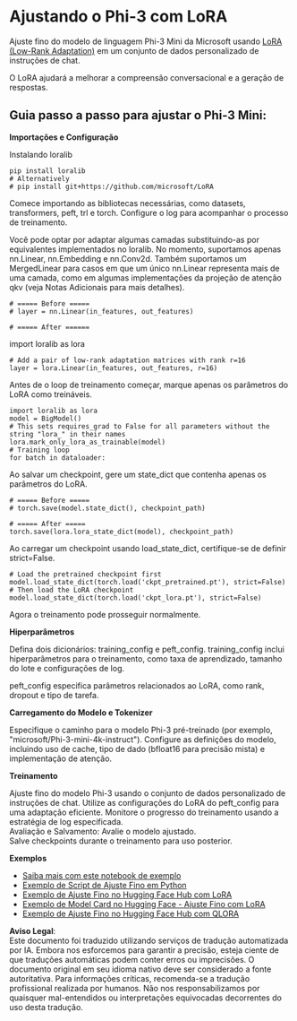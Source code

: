 # **Ajustando o Phi-3 com LoRA**

Ajuste fino do modelo de linguagem Phi-3 Mini da Microsoft usando [LoRA (Low-Rank Adaptation)](https://github.com/microsoft/LoRA?WT.mc_id=aiml-138114-kinfeylo) em um conjunto de dados personalizado de instruções de chat.

O LoRA ajudará a melhorar a compreensão conversacional e a geração de respostas.

## Guia passo a passo para ajustar o Phi-3 Mini:

**Importações e Configuração**

Instalando loralib

```
pip install loralib
# Alternatively
# pip install git+https://github.com/microsoft/LoRA

```

Comece importando as bibliotecas necessárias, como datasets, transformers, peft, trl e torch. Configure o log para acompanhar o processo de treinamento.

Você pode optar por adaptar algumas camadas substituindo-as por equivalentes implementados no loralib. No momento, suportamos apenas nn.Linear, nn.Embedding e nn.Conv2d. Também suportamos um MergedLinear para casos em que um único nn.Linear representa mais de uma camada, como em algumas implementações da projeção de atenção qkv (veja Notas Adicionais para mais detalhes).

```
# ===== Before =====
# layer = nn.Linear(in_features, out_features)
```

```
# ===== After ======
```

import loralib as lora

```
# Add a pair of low-rank adaptation matrices with rank r=16
layer = lora.Linear(in_features, out_features, r=16)
```

Antes de o loop de treinamento começar, marque apenas os parâmetros do LoRA como treináveis.

```
import loralib as lora
model = BigModel()
# This sets requires_grad to False for all parameters without the string "lora_" in their names
lora.mark_only_lora_as_trainable(model)
# Training loop
for batch in dataloader:
```

Ao salvar um checkpoint, gere um state_dict que contenha apenas os parâmetros do LoRA.

```
# ===== Before =====
# torch.save(model.state_dict(), checkpoint_path)
```
```
# ===== After =====
torch.save(lora.lora_state_dict(model), checkpoint_path)
```

Ao carregar um checkpoint usando load_state_dict, certifique-se de definir strict=False.

```
# Load the pretrained checkpoint first
model.load_state_dict(torch.load('ckpt_pretrained.pt'), strict=False)
# Then load the LoRA checkpoint
model.load_state_dict(torch.load('ckpt_lora.pt'), strict=False)
```

Agora o treinamento pode prosseguir normalmente.

**Hiperparâmetros**

Defina dois dicionários: training_config e peft_config. training_config inclui hiperparâmetros para o treinamento, como taxa de aprendizado, tamanho do lote e configurações de log.

peft_config especifica parâmetros relacionados ao LoRA, como rank, dropout e tipo de tarefa.

**Carregamento do Modelo e Tokenizer**

Especifique o caminho para o modelo Phi-3 pré-treinado (por exemplo, "microsoft/Phi-3-mini-4k-instruct"). Configure as definições do modelo, incluindo uso de cache, tipo de dado (bfloat16 para precisão mista) e implementação de atenção.

**Treinamento**

Ajuste fino do modelo Phi-3 usando o conjunto de dados personalizado de instruções de chat. Utilize as configurações do LoRA do peft_config para uma adaptação eficiente. Monitore o progresso do treinamento usando a estratégia de log especificada.  
Avaliação e Salvamento: Avalie o modelo ajustado.  
Salve checkpoints durante o treinamento para uso posterior.

**Exemplos**
- [Saiba mais com este notebook de exemplo](../../../../code/03.Finetuning/Phi_3_Inference_Finetuning.ipynb)
- [Exemplo de Script de Ajuste Fino em Python](../../../../code/03.Finetuning/FineTrainingScript.py)
- [Exemplo de Ajuste Fino no Hugging Face Hub com LoRA](../../../../code/03.Finetuning/Phi-3-finetune-lora-python.ipynb)
- [Exemplo de Model Card no Hugging Face - Ajuste Fino com LoRA](https://huggingface.co/microsoft/Phi-3-mini-4k-instruct/blob/main/sample_finetune.py)
- [Exemplo de Ajuste Fino no Hugging Face Hub com QLORA](../../../../code/03.Finetuning/Phi-3-finetune-qlora-python.ipynb)

**Aviso Legal**:  
Este documento foi traduzido utilizando serviços de tradução automatizada por IA. Embora nos esforcemos para garantir a precisão, esteja ciente de que traduções automáticas podem conter erros ou imprecisões. O documento original em seu idioma nativo deve ser considerado a fonte autoritativa. Para informações críticas, recomenda-se a tradução profissional realizada por humanos. Não nos responsabilizamos por quaisquer mal-entendidos ou interpretações equivocadas decorrentes do uso desta tradução.